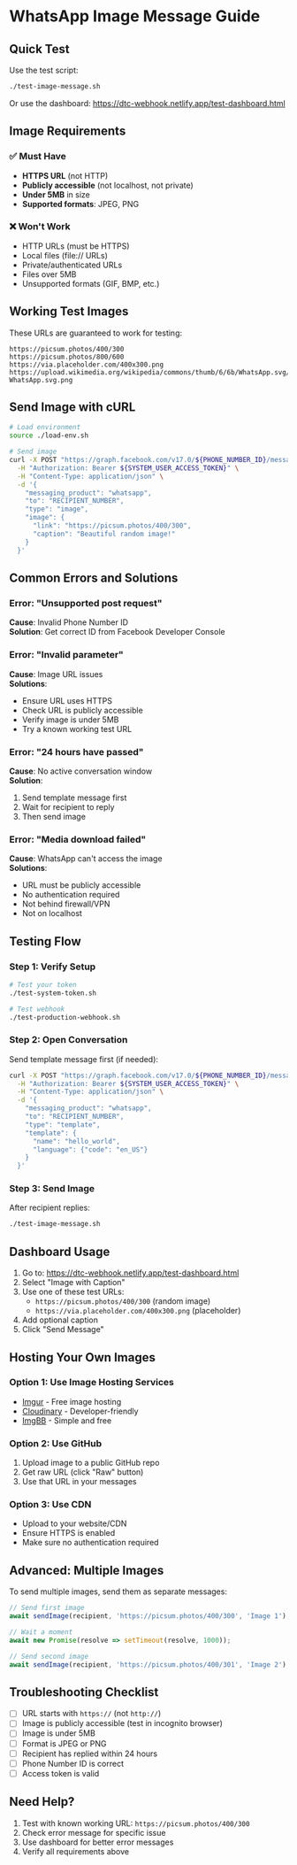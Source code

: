 # WhatsApp Image Message Guide

## Quick Test

Use the test script:
```bash
./test-image-message.sh
```

Or use the dashboard:
https://dtc-webhook.netlify.app/test-dashboard.html

## Image Requirements

### ✅ Must Have
- **HTTPS URL** (not HTTP)
- **Publicly accessible** (not localhost, not private)
- **Under 5MB** in size
- **Supported formats**: JPEG, PNG

### ❌ Won't Work
- HTTP URLs (must be HTTPS)
- Local files (file:// URLs)
- Private/authenticated URLs
- Files over 5MB
- Unsupported formats (GIF, BMP, etc.)

## Working Test Images

These URLs are guaranteed to work for testing:

```
https://picsum.photos/400/300
https://picsum.photos/800/600
https://via.placeholder.com/400x300.png
https://upload.wikimedia.org/wikipedia/commons/thumb/6/6b/WhatsApp.svg/1200px-WhatsApp.svg.png
```

## Send Image with cURL

```bash
# Load environment
source ./load-env.sh

# Send image
curl -X POST "https://graph.facebook.com/v17.0/${PHONE_NUMBER_ID}/messages" \
  -H "Authorization: Bearer ${SYSTEM_USER_ACCESS_TOKEN}" \
  -H "Content-Type: application/json" \
  -d '{
    "messaging_product": "whatsapp",
    "to": "RECIPIENT_NUMBER",
    "type": "image",
    "image": {
      "link": "https://picsum.photos/400/300",
      "caption": "Beautiful random image!"
    }
  }'
```

## Common Errors and Solutions

### Error: "Unsupported post request"
**Cause**: Invalid Phone Number ID  
**Solution**: Get correct ID from Facebook Developer Console

### Error: "Invalid parameter"
**Cause**: Image URL issues  
**Solutions**:
- Ensure URL uses HTTPS
- Check URL is publicly accessible
- Verify image is under 5MB
- Try a known working test URL

### Error: "24 hours have passed"
**Cause**: No active conversation window  
**Solution**: 
1. Send template message first
2. Wait for recipient to reply
3. Then send image

### Error: "Media download failed"
**Cause**: WhatsApp can't access the image  
**Solutions**:
- URL must be publicly accessible
- No authentication required
- Not behind firewall/VPN
- Not on localhost

## Testing Flow

### Step 1: Verify Setup
```bash
# Test your token
./test-system-token.sh

# Test webhook
./test-production-webhook.sh
```

### Step 2: Open Conversation
Send template message first (if needed):
```bash
curl -X POST "https://graph.facebook.com/v17.0/${PHONE_NUMBER_ID}/messages" \
  -H "Authorization: Bearer ${SYSTEM_USER_ACCESS_TOKEN}" \
  -H "Content-Type: application/json" \
  -d '{
    "messaging_product": "whatsapp",
    "to": "RECIPIENT_NUMBER",
    "type": "template",
    "template": {
      "name": "hello_world",
      "language": {"code": "en_US"}
    }
  }'
```

### Step 3: Send Image
After recipient replies:
```bash
./test-image-message.sh
```

## Dashboard Usage

1. Go to: https://dtc-webhook.netlify.app/test-dashboard.html
2. Select "Image with Caption"
3. Use one of these test URLs:
   - `https://picsum.photos/400/300` (random image)
   - `https://via.placeholder.com/400x300.png` (placeholder)
4. Add optional caption
5. Click "Send Message"

## Hosting Your Own Images

### Option 1: Use Image Hosting Services
- [Imgur](https://imgur.com) - Free image hosting
- [Cloudinary](https://cloudinary.com) - Developer-friendly
- [ImgBB](https://imgbb.com) - Simple and free

### Option 2: Use GitHub
1. Upload image to a public GitHub repo
2. Get raw URL (click "Raw" button)
3. Use that URL in your messages

### Option 3: Use CDN
- Upload to your website/CDN
- Ensure HTTPS is enabled
- Make sure no authentication required

## Advanced: Multiple Images

To send multiple images, send them as separate messages:

```javascript
// Send first image
await sendImage(recipient, 'https://picsum.photos/400/300', 'Image 1');

// Wait a moment
await new Promise(resolve => setTimeout(resolve, 1000));

// Send second image
await sendImage(recipient, 'https://picsum.photos/400/301', 'Image 2');
```

## Troubleshooting Checklist

- [ ] URL starts with `https://` (not `http://`)
- [ ] Image is publicly accessible (test in incognito browser)
- [ ] Image is under 5MB
- [ ] Format is JPEG or PNG
- [ ] Recipient has replied within 24 hours
- [ ] Phone Number ID is correct
- [ ] Access token is valid

## Need Help?

1. Test with known working URL: `https://picsum.photos/400/300`
2. Check error message for specific issue
3. Use dashboard for better error messages
4. Verify all requirements above